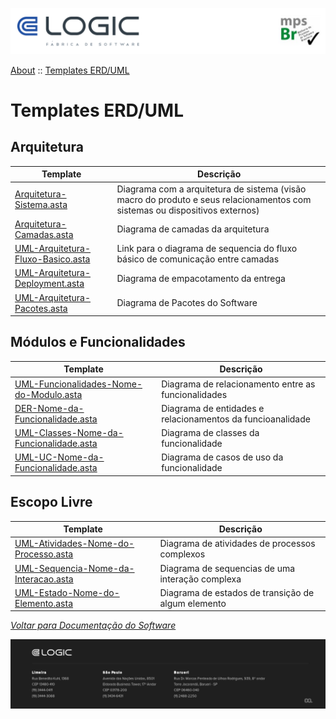 ![Cabecalho](../../Index-Anexos/Cabecalho.png)

[About](../About.md) :: [Templates ERD/UML](Templates.md)


# Templates ERD/UML

## Arquitetura

| Template                                                                                  | Descrição                                                                                                                   |
|-------------------------------------------------------------------------------------------|-----------------------------------------------------------------------------------------------------------------------------|
| [Arquitetura-Sistema.asta](Templates-Anexos/Arquitetura-Sistema.asta)                     | Diagrama com a arquitetura de sistema (visão macro do produto e seus relacionamentos com sistemas ou dispositivos externos) |
| [Arquitetura-Camadas.asta](Templates-Anexos/Arquitetura-Camadas.asta)                     | Diagrama de camadas da arquitetura                                                                                          |
| [UML-Arquitetura-Fluxo-Basico.asta](Templates-Anexos/UML-Arquitetura-Fluxo-Basico.asta) | Link para o diagrama de sequencia do fluxo básico de comunicação entre camadas                                              |
| [UML-Arquitetura-Deployment.asta](Templates-Anexos/UML-Arquitetura-Deployment.asta)       | Diagrama de empacotamento da entrega                                                                                        |
| [UML-Arquitetura-Pacotes.asta](Templates-Anexos/UML-Arquitetura-Pacotes.asta)             | Diagrama de Pacotes do Software                                                                                             |


## Módulos e Funcionalidades

| Template                                                                                                  | Descrição                                                  |
|-----------------------------------------------------------------------------------------------------------|------------------------------------------------------------|
| [UML-Funcionalidades-Nome-do-Modulo.asta](Templates-Anexos/UML-Funcionalidades-Nome-do-Modulo.asta)       | Diagrama de relacionamento entre as funcionalidades        |
| [DER-Nome-da-Funcionalidade.asta](Templates-Anexos/DER-Nome-da-Funcionalidade.asta)                       | Diagrama de entidades e relacionamentos da funcioanalidade |
| [UML-Classes-Nome-da-Funcionalidade.asta](Templates-Anexos/UML-Classes-Nome-da-Funcionalidade.asta)       | Diagrama de classes da funcionalidade                      |
| [UML-UC-Nome-da-Funcionalidade.asta](Templates-Anexos/UML-UC-Nome-da-Funcionalidade.asta) | Diagrama de casos de uso da funcionalidade                 |

## Escopo Livre

| Template                                                                                      | Descrição                                          |
|-----------------------------------------------------------------------------------------------|----------------------------------------------------|
| [UML-Atividades-Nome-do-Processo.asta](Templates-Anexos/UML-Atividades-Nome-do-Processo.asta) | Diagrama de atividades de processos complexos      |
| [UML-Sequencia-Nome-da-Interacao.asta](Templates-Anexos/UML-Sequencia-Nome-da-Interacao.asta) | Diagrama de sequencias de uma interação complexa   |
| [UML-Estado-Nome-do-Elemento.asta](Templates-Anexos/UML-Estado-Nome-do-Elemento.asta)         | Diagrama de estados de transição de algum elemento |



_[Voltar para Documentação do Software](../../Index.md)_


![Rodape](../../Index-Anexos/Rodape.png)
